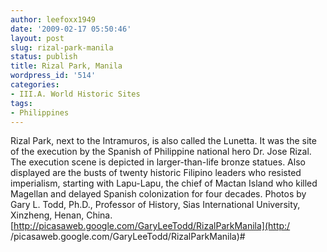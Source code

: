 ```yaml
---
author: leefoxx1949
date: '2009-02-17 05:50:46'
layout: post
slug: rizal-park-manila
status: publish
title: Rizal Park, Manila
wordpress_id: '514'
categories:
- III.A. World Historic Sites
tags:
- Philippines
---
```


Rizal Park, next to the Intramuros, is also called the Lunetta. It was the
site of the execution by the Spanish of Philippine national hero Dr. Jose
Rizal. The execution scene is depicted in larger-than-life bronze statues.
Also displayed are the busts of twenty historic Filipino leaders who resisted
imperialism, starting with Lapu-Lapu, the chief of Mactan Island who killed
Magellan and delayed Spanish colonization for four decades. Photos by Gary L.
Todd, Ph.D., Professor of History, Sias International University, Xinzheng,
Henan, China. [http://picasaweb.google.com/GaryLeeTodd/RizalParkManila](http:/
/picasaweb.google.com/GaryLeeTodd/RizalParkManila)#

